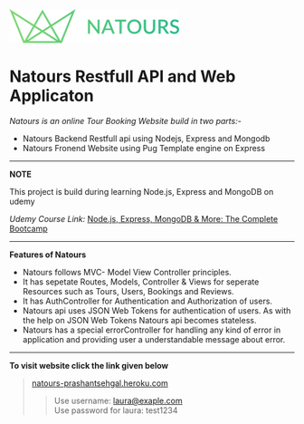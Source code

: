 ![Natours Logo](/public/img/logo-green.png)
# Natours Restfull API and Web Applicaton

*Natours is an online Tour Booking Website build in two parts:-*
- Natours Backend Restfull api using Nodejs, Express and Mongodb
- Natours Fronend Website using Pug Template engine on Express

---
**NOTE**

This project is build during learning Node.js, Express and MongoDB on udemy

*Udemy Course Link:* [Node.js, Express, MongoDB & More: The Complete Bootcamp](https://www.udemy.com/course/nodejs-express-mongodb-bootcamp/)

---

**Features of Natours**
- Natours follows MVC- Model View Controller principles.
- It has sepetate Routes, Models, Controller & Views for seperate Resources such as Tours, Users, Bookings and Reviews.
- It has AuthController for Authentication and Authorization of users.
- Natours api uses JSON Web Tokens for authentication of users. As with the help on JSON Web Tokens Natours api becomes stateless.
- Natours has a special errorController for handling any kind of error in application and providing user a understandable message about error.

---
**To visit website click the link given below**  
> [natours-prashantsehgal.heroku.com](https://natours-prashantsehgal.herokuapp.com/)
>> Use username: laura@exaple.com  
>> Use password for laura: test1234
